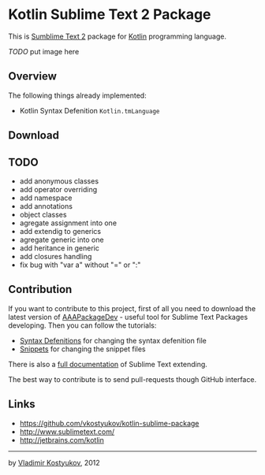 Kotlin Sublime Text 2 Package 
=============================

This is [Sumblime Text 2](http://www.sublimetext.com/) package for [Kotlin](http://jetbrains.com/kotlin) programming language.

*TODO* put image here

Overview
--------

The following things already implemented:

* Kotlin Syntax Defenition <code>Kotlin.tmLanguage</code>

Download
--------

TODO
----
* add anonymous classes
* add operator overriding
* add namespace
* add annotations
* object classes
* agregate assignment into one 
* add extendig to generics
* agregate generic into one
* add heritance in generic
* add closures handling
* fix bug with "var a" without "=" or ":"

Contribution
------------

If you want to contribute to this project, first of all you need to download the latest version of [AAAPackageDev](https://bitbucket.org/guillermooo/aaapackagedev) - useful tool for Sublime Text Packages developing. 
Then you can follow the tutorials:

* [Syntax Defenitions](http://sublimetext.info/docs/en/extensibility/syntaxdefs.html) for changing the syntax defenition file
* [Snippets](http://sublimetext.info/docs/en/extensibility/snippets.html) for changing the snippet files

There is also a [full documentation](http://sublimetext.info/docs/en/extensibility/extensibility.html) of Sublime Text extending.

The best way to contribute is to send pull-requests though GitHub interface.

Links
-----

* https://github.com/vkostyukov/kotlin-sublime-package
* http://www.sublimetext.com/
* http://jetbrains.com/kotlin

----
by [Vladimir Kostyukov](http://vkostyukov.ru), 2012
